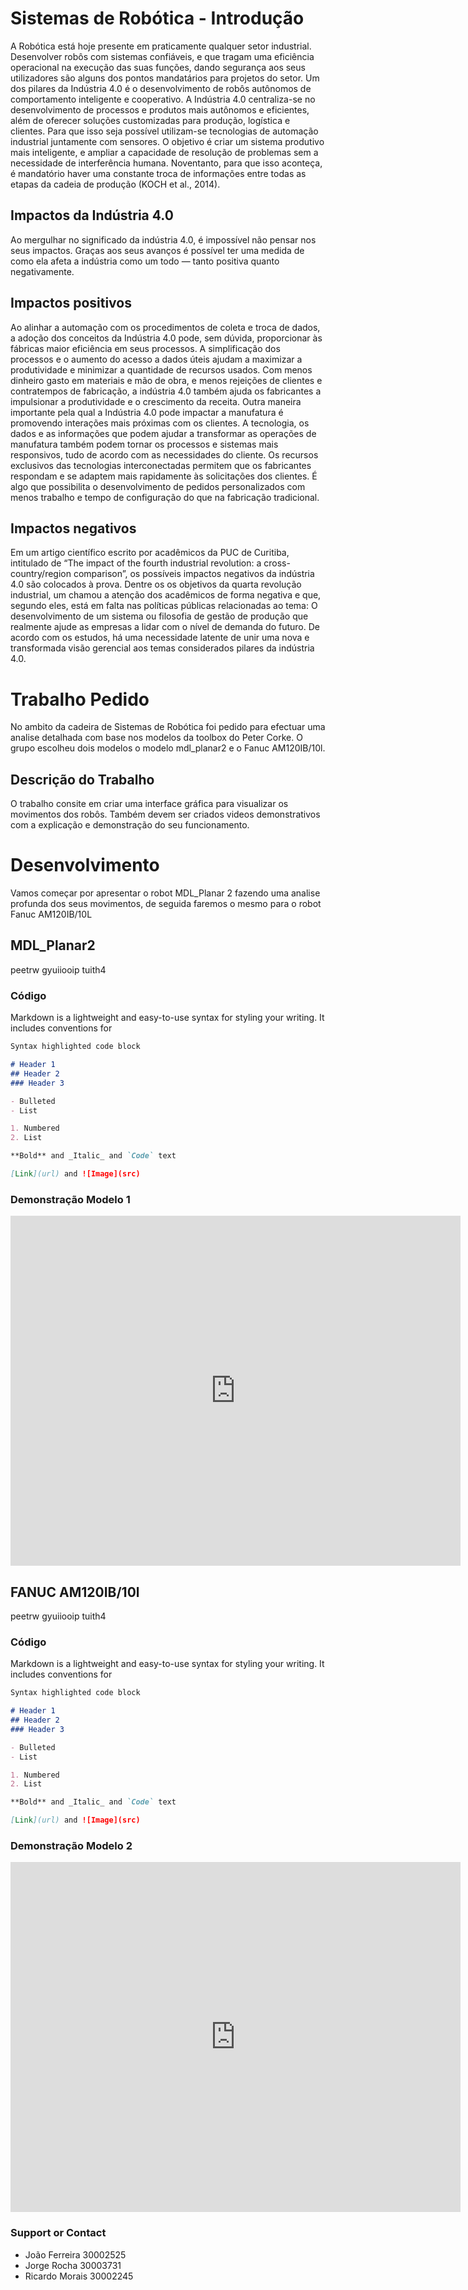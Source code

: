 # Sistemas de Robótica - Introdução

A Robótica está hoje presente em praticamente qualquer setor industrial. Desenvolver robôs com sistemas confiáveis, e que tragam uma eficiência operacional na execução das suas funções, dando segurança aos seus utilizadores são alguns dos pontos mandatários para projetos do setor. 
Um dos pilares da Indústria 4.0 é o desenvolvimento de robôs autônomos de comportamento inteligente e cooperativo.
A Indústria 4.0 centraliza-se no desenvolvimento de processos e produtos mais autônomos e eficientes, além de oferecer soluções customizadas para produção, logística e clientes. Para que isso seja possível utilizam-se tecnologias de automação industrial juntamente com sensores. O objetivo é criar um sistema produtivo mais inteligente, e ampliar a capacidade de resolução de problemas sem a necessidade de interferência humana. Noventanto, para que isso aconteça, é mandatório haver uma constante troca de informações entre todas as etapas da cadeia de produção (KOCH et al., 2014).

## Impactos da Indústria 4.0

Ao mergulhar no significado da indústria 4.0, é impossível não pensar nos seus impactos.
Graças aos seus avanços é possível ter uma medida de como ela afeta a indústria como um todo — tanto positiva quanto negativamente.

## Impactos positivos
Ao alinhar a automação com os procedimentos de coleta e troca de dados, a adoção dos conceitos da Indústria 4.0 pode, sem dúvida, proporcionar às fábricas maior eficiência em seus processos.
A simplificação dos processos e o aumento do acesso a dados úteis ajudam a maximizar a produtividade e minimizar a quantidade de recursos usados.
Com menos dinheiro gasto em materiais e mão de obra, e menos rejeições de clientes e contratempos de fabricação, a indústria 4.0 também ajuda os fabricantes a impulsionar a produtividade e o crescimento da receita.
Outra maneira importante pela qual a Indústria 4.0 pode impactar a manufatura é promovendo interações mais próximas com os clientes.
A tecnologia, os dados e as informações que podem ajudar a transformar as operações de manufatura também podem tornar os processos e sistemas mais responsivos, tudo de acordo com as necessidades do cliente.
Os recursos exclusivos das tecnologias interconectadas permitem que os fabricantes respondam e se adaptem mais rapidamente às solicitações dos clientes.
É algo que possibilita o desenvolvimento de pedidos personalizados com menos trabalho e tempo de configuração do que na fabricação tradicional.

## Impactos negativos
Em um artigo científico escrito por acadêmicos da PUC de Curitiba, intitulado de “The impact of the fourth industrial revolution: a cross-country/region comparison”, os possíveis impactos negativos da indústria 4.0 são colocados à prova.
Dentre os os objetivos da quarta revolução industrial, um chamou a atenção dos acadêmicos de forma negativa e que, segundo eles, está em falta nas políticas públicas relacionadas ao tema:
O desenvolvimento de um sistema ou filosofia de gestão de produção que realmente ajude as empresas a lidar com o nível de demanda do futuro.
De acordo com os estudos, há uma necessidade latente de unir uma nova e transformada visão gerencial aos temas considerados pilares da indústria 4.0.

# Trabalho Pedido
No ambito da cadeira de Sistemas de Robótica foi pedido para efectuar uma analise detalhada com base nos modelos da toolbox do Peter Corke.
O grupo escolheu dois modelos o modelo mdl_planar2 e o Fanuc AM120IB/10l.

## Descrição do Trabalho

 O trabalho consite em criar uma interface gráfica para visualizar os movimentos dos robôs. Também devem ser criados videos demonstrativos com a explicação e demonstração do seu funcionamento.
 
# Desenvolvimento
Vamos começar por apresentar o robot MDL_Planar 2 fazendo uma analise profunda dos seus movimentos, de seguida faremos o mesmo para o robot Fanuc AM120IB/10L

## MDL_Planar2

peetrw gyuiiooip tuith4




### Código


Markdown is a lightweight and easy-to-use syntax for styling your writing. It includes conventions for

```markdown
Syntax highlighted code block

# Header 1
## Header 2
### Header 3

- Bulleted
- List

1. Numbered
2. List

**Bold** and _Italic_ and `Code` text

[Link](url) and ![Image](src)

```

### Demonstração Modelo 1
<iframe width="720" height="560" src="https://www.youtube.com/embed/3wCmsPbUK0E&list=RDCMUCDOZDfbVGOrywV4n0WeaRAA&index=1" frameborder="0" allow="autoplay; encrypted-media" allowfullscreen></iframe>




## FANUC AM120IB/10l 

peetrw gyuiiooip tuith4




### Código


Markdown is a lightweight and easy-to-use syntax for styling your writing. It includes conventions for

```markdown
Syntax highlighted code block

# Header 1
## Header 2
### Header 3

- Bulleted
- List

1. Numbered
2. List

**Bold** and _Italic_ and `Code` text

[Link](url) and ![Image](src)

```


### Demonstração Modelo 2

<iframe width="720" height="560" src="https://www.youtube.com/embed/3wCmsPbUK0E&list=RDCMUCDOZDfbVGOrywV4n0WeaRAA&index=1" frameborder="0" allow="autoplay; encrypted-media" allowfullscreen></iframe>


### Support or Contact

- João Ferreira 30002525
- Jorge Rocha 30003731
- Ricardo Morais 30002245
